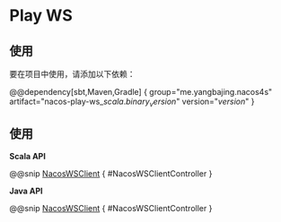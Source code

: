 # Play WS

## 使用

要在项目中使用，请添加以下依赖：

@@dependency[sbt,Maven,Gradle] {
  group="me.yangbajing.nacos4s"
  artifact="nacos-play-ws_$scala.binary_version$"
  version="$version$"
}

## 使用

**Scala API**

@@snip [NacosWSClient](../../../src/main/scala/docs/play/ws/scaladsl/NacosWSClientController.scala) { #NacosWSClientController }

**Java API**

@@snip [NacosWSClient](../../../src/main/scala/docs/play/ws/javadsl/NacosWSClientController.java) { #NacosWSClientController }
